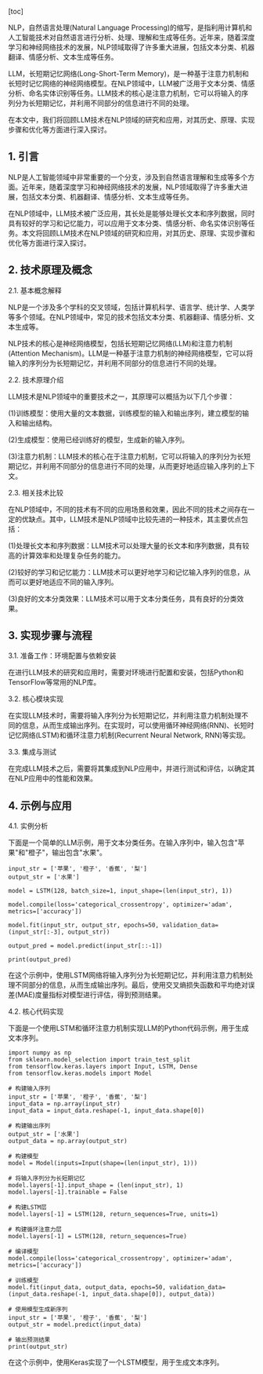 
[toc]                    
                
                
NLP，自然语言处理(Natural Language Processing)的缩写，是指利用计算机和人工智能技术对自然语言进行分析、处理、理解和生成等任务。近年来，随着深度学习和神经网络技术的发展，NLP领域取得了许多重大进展，包括文本分类、机器翻译、情感分析、文本生成等任务。

LLM，长短期记忆网络(Long-Short-Term Memory)，是一种基于注意力机制和长短时记忆网络的神经网络模型。在NLP领域中，LLM被广泛用于文本分类、情感分析、命名实体识别等任务。LLM技术的核心是注意力机制，它可以将输入的序列分为长短期记忆，并利用不同部分的信息进行不同的处理。

在本文中，我们将回顾LLM技术在NLP领域的研究和应用，对其历史、原理、实现步骤和优化等方面进行深入探讨。

## 1. 引言

NLP是人工智能领域中非常重要的一个分支，涉及到自然语言理解和生成等多个方面。近年来，随着深度学习和神经网络技术的发展，NLP领域取得了许多重大进展，包括文本分类、机器翻译、情感分析、文本生成等任务。

在NLP领域中，LLM技术被广泛应用，其长处是能够处理长文本和序列数据，同时具有较好的学习和记忆能力，可以应用于文本分类、情感分析、命名实体识别等任务。本文将回顾LLM技术在NLP领域的研究和应用，对其历史、原理、实现步骤和优化等方面进行深入探讨。

## 2. 技术原理及概念

2.1. 基本概念解释

NLP是一个涉及多个学科的交叉领域，包括计算机科学、语言学、统计学、人类学等多个领域。在NLP领域中，常见的技术包括文本分类、机器翻译、情感分析、文本生成等。

NLP技术的核心是神经网络模型，包括长短期记忆网络(LLM)和注意力机制(Attention Mechanism)。LLM是一种基于注意力机制的神经网络模型，它可以将输入的序列分为长短期记忆，并利用不同部分的信息进行不同的处理。

2.2. 技术原理介绍

LLM技术是NLP领域中的重要技术之一，其原理可以概括为以下几个步骤：

(1)训练模型：使用大量的文本数据，训练模型的输入和输出序列，建立模型的输入和输出结构。

(2)生成模型：使用已经训练好的模型，生成新的输入序列。

(3)注意力机制：LLM技术的核心在于注意力机制，它可以将输入的序列分为长短期记忆，并利用不同部分的信息进行不同的处理，从而更好地适应输入序列的上下文。

2.3. 相关技术比较

在NLP领域中，不同的技术有不同的应用场景和效果，因此不同的技术之间存在一定的优缺点。其中，LLM技术是NLP领域中比较先进的一种技术，其主要优点包括：

(1)处理长文本和序列数据：LLM技术可以处理大量的长文本和序列数据，具有较高的计算效率和处理复杂任务的能力。

(2)较好的学习和记忆能力：LLM技术可以更好地学习和记忆输入序列的信息，从而可以更好地适应不同的输入序列。

(3)良好的文本分类效果：LLM技术可以用于文本分类任务，具有良好的分类效果。

## 3. 实现步骤与流程

3.1. 准备工作：环境配置与依赖安装

在进行LLM技术的研究和应用时，需要对环境进行配置和安装，包括Python和TensorFlow等常用的NLP库。

3.2. 核心模块实现

在实现LLM技术时，需要将输入序列分为长短期记忆，并利用注意力机制处理不同的信息，从而生成输出序列。在实现时，可以使用循环神经网络(RNN)、长短时记忆网络(LSTM)和循环注意力机制(Recurrent Neural Network, RNN)等实现。

3.3. 集成与测试

在完成LLM技术之后，需要将其集成到NLP应用中，并进行测试和评估，以确定其在NLP应用中的性能和效果。

## 4. 示例与应用

4.1. 实例分析

下面是一个简单的LLM示例，用于文本分类任务。在输入序列中，输入包含"苹果"和"橙子"，输出包含"水果"。

```
input_str = ['苹果', '橙子', '香蕉', '梨']
output_str = ['水果']

model = LSTM(128, batch_size=1, input_shape=(len(input_str), 1))

model.compile(loss='categorical_crossentropy', optimizer='adam', metrics=['accuracy'])

model.fit(input_str, output_str, epochs=50, validation_data=(input_str[:-3], output_str))

output_pred = model.predict(input_str[::-1])

print(output_pred)
```

在这个示例中，使用LSTM网络将输入序列分为长短期记忆，并利用注意力机制处理不同部分的信息，从而生成输出序列。最后，使用交叉熵损失函数和平均绝对误差(MAE)度量指标对模型进行评估，得到预测结果。

4.2. 核心代码实现

下面是一个使用LSTM和循环注意力机制实现LLM的Python代码示例，用于生成文本序列。

```
import numpy as np
from sklearn.model_selection import train_test_split
from tensorflow.keras.layers import Input, LSTM, Dense
from tensorflow.keras.models import Model

# 构建输入序列
input_str = ['苹果', '橙子', '香蕉', '梨']
input_data = np.array(input_str)
input_data = input_data.reshape(-1, input_data.shape[0])

# 构建输出序列
output_str = ['水果']
output_data = np.array(output_str)

# 构建模型
model = Model(inputs=Input(shape=(len(input_str), 1)))

# 将输入序列分为长短期记忆
model.layers[-1].input_shape = (len(input_str), 1)
model.layers[-1].trainable = False

# 构建LSTM层
model.layers[-1] = LSTM(128, return_sequences=True, units=1)

# 构建循环注意力层
model.layers[-1] = LSTM(128, return_sequences=True)

# 编译模型
model.compile(loss='categorical_crossentropy', optimizer='adam', metrics=['accuracy'])

# 训练模型
model.fit(input_data, output_data, epochs=50, validation_data=(input_data.reshape(-1, input_data.shape[0]), output_data))

# 使用模型生成新序列
input_str = ['苹果', '橙子', '香蕉', '梨']
output_str = model.predict(input_data)

# 输出预测结果
print(output_str)
```

在这个示例中，使用Keras实现了一个LSTM模型，用于生成文本序列。

